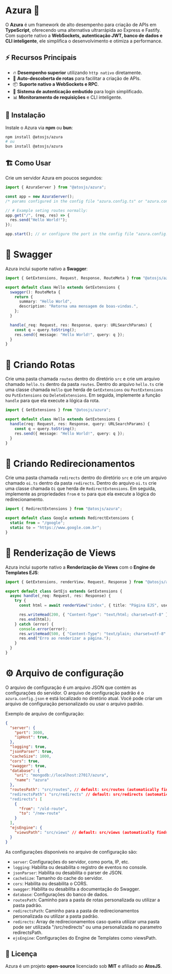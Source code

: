 # Azura 🚀

O **Azura** é um framework de alto desempenho para criação de APIs em **TypeScript**, oferecendo uma alternativa ultrarrápida ao Express e Fastify. Com suporte nativo a **WebSockets, autenticação JWT, banco de dados e CLI inteligente**, ele simplifica o desenvolvimento e otimiza a performance.

## ⚡ Recursos Principais

- 🔥 **Desempenho superior** utilizando `http nativo` diretamente.
- 🔄 **Auto-descoberta de rotas** para facilitar a criação de APIs.
- 📦 **Suporte nativo a WebSockets e RPC**.
- 🔐 **Sistema de autenticação embutido** para login simplificado.
- 📊 **Monitoramento de requisições** e CLI inteligente.

## 🚀 Instalação

Instale o Azura via **npm** ou **bun**:

```sh
npm install @atosjs/azura
# ou
bun install @atosjs/azura
```

## 🏗️ Como Usar

Crie um servidor Azura em poucos segundos:

```ts
import { AzuraServer } from "@atosjs/azura";

const app = new AzuraServer();
/* params configured in the config file "azura.config.ts" or "azura.config.js" */

// # Example seting routes normally:
app.get("/", (req, res) => {
  res.send("Hello World!");
});

app.start(); // or configure the port in the config file "azura.config.ts" or "azura.config.js"
```

# 🔗 Swagger

Azura inclui suporte nativo a **Swagger**:

```ts
import { GetExtensions, Request, Response, RouteMeta } from "@atosjs/azura";

export default class Hello extends GetExtensions {
  swagger(): RouteMeta {
    return {
      summary: "Hello World",
      description: "Retorna uma mensagem de boas-vindas.",
    };
  }

  handle(_req: Request, res: Response, query: URLSearchParams) {
    const q = query.toString();
    res.send({ message: "Hello World!", query: q });
  }
}
```

# 🔗 Criando Rotas

Crie uma pasta chamada `routes` dentro do diretório `src` e crie um arquivo chamado `hello.ts` dentro da pasta `routes`. Dentro do arquivo `hello.ts` crie uma classe chamada `Hello` que herda de `GetExtensions` ou `PostExtensions` ou `PutExtensions` ou `DeleteExtensions`. Em seguida, implemente a função `handle` para que ela execute a lógica da rota.

```ts
import { GetExtensions } from "@atosjs/azura";

export default class Hello extends GetExtensions {
  handle(req: Request, res: Response, query: URLSearchParams) {
    const q = query.toString();
    res.send({ message: "Hello World!", query: q });
  }
}
```

# 🔎 Criando Redirecionamentos

Crie uma pasta chamada `redirects` dentro do diretório `src` e crie um arquivo chamado `oi.ts` dentro da pasta `redirects`. Dentro do arquivo `oi.ts` crie uma classe chamada `Oi` que herda de `RedirectExtensions`. Em seguida, implemente as propriedades `from` e `to` para que ela execute a lógica do redirecionamento.

```ts
import { RedirectExtensions } from "@atosjs/azura";

export default class Google extends RedirectExtensions {
  static from = "/google";
  static to = "https://www.google.com.br";
}
```

# 📝 Renderização de Views

Azura inclui suporte nativo a **Renderização de Views** com o **Engine de Templates EJS**:

```ts
import { GetExtensions, renderView, Request, Response } from "@atosjs/azura";

export default class GetEjs extends GetExtensions {
  async handle(_req: Request, res: Response) {
    try {
      const html = await renderView("index", { title: "Página EJS", user: "Dev" });

      res.writeHead(200, { "Content-Type": "text/html; charset=utf-8" });
      res.end(html);
    } catch (error) {
      console.error(error);
      res.writeHead(500, { "Content-Type": "text/plain; charset=utf-8" });
      res.end("Erro ao renderizar a página.");
    }
  }
}
```

# ⚙ Arquivo de configuração

O arquivo de configuração é um arquivo JSON que contém as configurações do servidor. O arquivo de configuração padrão é o `azura.config.json` e está localizado no diretório atual. Você pode criar um arquivo de configuração personalizado ou usar o arquivo padrão.

Exemplo de arquivo de configuração:

```json
{
  "server": {
    "port": 3000,
    "ipHost": true,
  },
  "logging": true,
  "jsonParser": true,
  "cacheSize": 1000,
  "cors": true,
  "swagger": true,
  "database": {
    "uri": "mongodb://localhost:27017/azura",
    "name": "azura"
  },
  "routesPath": "src/routes", // default: src/routes (automatically finds routes in src/routes)
  "redirectsPath": "src/redirects" // default: src/redirects (automatically finds redirects in src/redirects)
  "redirects": [
    {
      "from": "/old-route",
      "to": "/new-route"
    }
  ],
  "ejsEngine": {
    "viewsPath": "src/views" // default: src/views (automatically finds views in src/views)
  }
}
```

As configurações disponíveis no arquivo de configuração são:

- `server`: Configurações do servidor, como porta, IP, etc.
- `logging`: Habilita ou desabilita o registro de eventos no console.
- `jsonParser`: Habilita ou desabilita o parser de JSON.
- `cacheSize`: Tamanho do cache do servidor.
- `cors`: Habilita ou desabilita o CORS.
- `swagger`: Habilita ou desabilita a documentação do Swagger.
- `database`: Configurações do banco de dados.
- `routesPath`: Caminho para a pasta de rotas personalizada ou utilizar a pasta padrão.
- `redirectsPath`: Caminho para a pasta de redirecionamentos personalizada ou utilizar a pasta padrão.
- `redirects`: Array de redirecionamentos caso queira utilizar uma pasta pode ser utilizada "/src/redirects" ou uma personalizada no parametro redirectsPath.
- `ejsEngine`: Configurações do Engine de Templates como viewsPath.

## 📜 Licença

Azura é um projeto **open-source** licenciado sob **MIT** e afiliado ao **AtosJS**.
